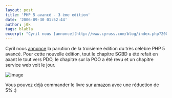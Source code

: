 ```yaml
---
layout: post
title: 'PHP 5 avancé - 3 ème edition'
date: '2006-09-30 01:52:44'
author: j0k
tags: blabla
excerpt: "Cyril nous [annonce](http://www.cyruss.com/blog/index.php?2006/09/29/112-php-5-avance-3-eme-edition) la parution de la troisième édition du très célèbre PHP 5 avancé.     \nPour cette nouvelle édition, tout le chapitre SGBD a été refait en axant le tout vers PDO, le chapitre sur la POO a été revu et un chapitre service web voit le jour.  \n  \n      …"
---
```


Cyril nous [annonce](http://www.cyruss.com/blog/index.php?2006/09/29/112-php-5-avance-3-eme-edition) la parution de la troisième édition du très célèbre PHP 5 avancé.
Pour cette nouvelle édition, tout le chapitre SGBD a été refait en axant le tout vers PDO, le chapitre sur la POO a été revu et un chapitre service web voit le jour.

 ![image](https://www.cyruss.com/blog/images/php5avance-3.jpg)

Vous pouvez déjà commander le livre sur [amazon](http://www.amazon.fr/livre-php/dp/2212120044/) avec une réduction de 5% :)
